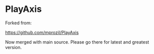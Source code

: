 # PlayAxis

Forked from:

https://github.com/mprozil/PlayAxis

Now merged with main source. Please go there for latest and greatest version. 
